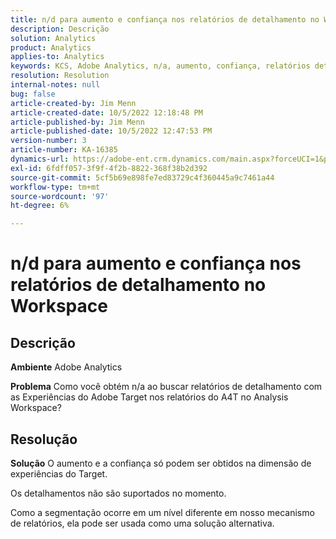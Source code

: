 ```yaml
---
title: n/d para aumento e confiança nos relatórios de detalhamento no Workspace
description: Descrição
solution: Analytics
product: Analytics
applies-to: Analytics
keywords: KCS, Adobe Analytics, n/a, aumento, confiança, relatórios detalhados, Workspace, perguntas frequentes
resolution: Resolution
internal-notes: null
bug: false
article-created-by: Jim Menn
article-created-date: 10/5/2022 12:18:48 PM
article-published-by: Jim Menn
article-published-date: 10/5/2022 12:47:53 PM
version-number: 3
article-number: KA-16385
dynamics-url: https://adobe-ent.crm.dynamics.com/main.aspx?forceUCI=1&pagetype=entityrecord&etn=knowledgearticle&id=49ac8ed8-a744-ed11-bba1-000d3a3064b8
exl-id: 6fdff057-3f9f-4f2b-8822-368f38b2d392
source-git-commit: 5cf5b69e898fe7ed83729c4f360445a9c7461a44
workflow-type: tm+mt
source-wordcount: '97'
ht-degree: 6%

---
```


# n/d para aumento e confiança nos relatórios de detalhamento no Workspace

## Descrição


<b>Ambiente</b>
Adobe Analytics

<b>Problema</b>
Como você obtém n/a ao buscar relatórios de detalhamento com as Experiências do Adobe Target nos relatórios do A4T no Analysis Workspace?


## Resolução


<b>Solução</b>
O aumento e a confiança só podem ser obtidos na dimensão de experiências do Target.

Os detalhamentos não são suportados no momento.

Como a segmentação ocorre em um nível diferente em nosso mecanismo de relatórios, ela pode ser usada como uma solução alternativa.
